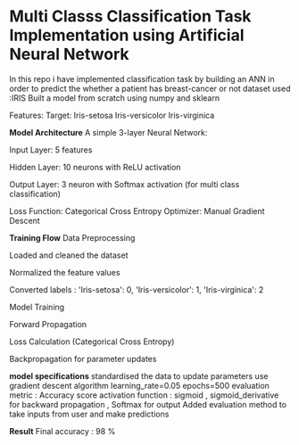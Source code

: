 # Multi Classs Classification Task Implementation using Artificial Neural Network
In this repo i have implemented classification task by building an ANN in order to predict the whether a patient has breast-cancer or not
dataset used :IRIS
Built a model from scratch using numpy and sklearn

Features:
Target: Iris-setosa Iris-versicolor Iris-virginica

**Model Architecture**
A simple 3-layer Neural Network:

Input Layer: 5 features

Hidden Layer: 10 neurons with ReLU activation

Output Layer: 3 neuron with Softmax activation (for multi class classification)

Loss Function: Categorical Cross Entropy
Optimizer: Manual Gradient Descent

**Training Flow**
Data Preprocessing

Loaded and cleaned the dataset

Normalized the feature values

Converted labels : 'Iris-setosa': 0, 'Iris-versicolor': 1, 'Iris-virginica': 2

Model Training

Forward Propagation

Loss Calculation (Categorical Cross Entropy)

Backpropagation for parameter updates

**model specifications**
standardised the data
to update parameters use gradient descent algorithm 
learning_rate=0.05
epochs=500
evaluation metric : Accuracy score
activation function : sigmoid , sigmoid_derivative for backward propagation , Softmax for output 
Added evaluation method to take inputs from user and make predictions

**Result** 
Final accuracy : 98 %